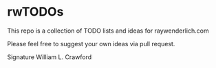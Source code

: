 # rwTODOs

This repo is a collection of TODO lists and ideas for raywenderlich.com

Please feel free to suggest your own ideas via pull request.

Signature
William L. Crawford